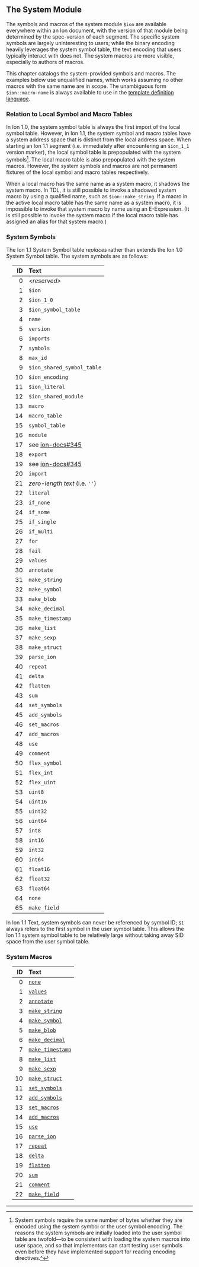 ## The System Module

The symbols and macros of the system module `$ion` are available everywhere within an Ion document,
with the version of that module being determined by the spec-version of each segment.
The specific system symbols are largely uninteresting to users; while the binary encoding heavily
leverages the system symbol table, the text encoding that users typically interact with does not.
The system macros are more visible, especially to authors of macros.

This chapter catalogs the system-provided symbols and macros.
The examples below use unqualified names, which works assuming no other macros with the same name are in scope. The unambiguous form `$ion::macro-name` is always available to use in the [template definition language](../macros/defining_macros.md#template-definition-language-tdl).

### Relation to Local Symbol and Macro Tables

In Ion 1.0, the system symbol table is always the first import of the local symbol table.
However, in Ion 1.1, the system symbol and macro tables have a system address space that is distinct from the local address space.
When starting an Ion 1.1 segment (i.e. immediately after encountering an `$ion_1_1` version marker),
the local symbol table is prepopulated with the system symbols[^note0]<a name="footnote-0"></a>. 
The local macro table is also prepopulated with the system macros.
However, the system symbols and macros are not permanent fixtures of the local symbol and macro tables respectively.


When a local macro has the same name as a system macro, it shadows the system macro.
In TDL, it is still possible to invoke a shadowed system macro by using a qualified name, such as `$ion::make_string`.
If a macro in the active local macro table has the same name as a system macro, it is impossible to invoke that system
macro by name using an E-Expression.
(It is still possible to invoke the system macro if the local macro table has assigned an alias for that system macro.)

### System Symbols

The Ion 1.1 System Symbol table _replaces_ rather than extends the Ion 1.0 System Symbol table. The system symbols are as follows:

<!-- make the tables align to the side of the page /-->
<style>table { margin: 1em;}</style>

| ID | Text                            |
|---:|:--------------------------------|
|  0 | _&lt;reserved&gt;_              |
|  1 | `$ion`                          |
|  2 | `$ion_1_0`                      |
|  3 | `$ion_symbol_table`             |
|  4 | `name`                          |
|  5 | `version`                       |
|  6 | `imports`                       |
|  7 | `symbols`                       |
|  8 | `max_id`                        |
|  9 | `$ion_shared_symbol_table`      |
| 10 | `$ion_encoding`                 |
| 11 | `$ion_literal`                  |
| 12 | `$ion_shared_module`            |
| 13 | `macro`                         |
| 14 | `macro_table`                   |
| 15 | `symbol_table`                  |
| 16 | `module`                        |
| 17 | see [ion-docs#345][1]           |
| 18 | `export`                        |
| 19 | see [ion-docs#345][1]           |
| 20 | `import`                        |
| 21 | _zero-length text_ (i.e. `''`)  |
| 22 | `literal`                       |
| 23 | `if_none`                       |
| 24 | `if_some`                       |
| 25 | `if_single`                     |
| 26 | `if_multi`                      |
| 27 | `for`                           |
| 28 | `fail`                          |
| 29 | `values`                        |
| 30 | `annotate`                      |
| 31 | `make_string`                   |
| 32 | `make_symbol`                   |
| 33 | `make_blob`                     |
| 34 | `make_decimal`                  |
| 35 | `make_timestamp`                |
| 36 | `make_list`                     |
| 37 | `make_sexp`                     |
| 38 | `make_struct`                   |
| 39 | `parse_ion`                     |
| 40 | `repeat`                        |
| 41 | `delta`                         |
| 42 | `flatten`                       |
| 43 | `sum`                           |
| 44 | `set_symbols`                   |
| 45 | `add_symbols`                   |
| 46 | `set_macros`                    |
| 47 | `add_macros`                    |
| 48 | `use`                           |
| 49 | `comment`                       |
| 50 | `flex_symbol`                   |
| 51 | `flex_int`                      |
| 52 | `flex_uint`                     |
| 53 | `uint8`                         |
| 54 | `uint16`                        |
| 55 | `uint32`                        |
| 56 | `uint64`                        |
| 57 | `int8`                          |
| 58 | `int16`                         |
| 59 | `int32`                         |
| 60 | `int64`                         |
| 61 | `float16`                       |
| 62 | `float32`                       |
| 63 | `float64`                       |
| 64 | `none`                          |
| 65 | `make_field`                    |

In Ion 1.1 Text, system symbols can never be referenced by symbol ID; `$1` always refers to the first symbol in the user symbol table.
This allows the Ion 1.1 system symbol table to be relatively large without taking away SID space from the user symbol table.

### System Macros

| ID | Text                                                          |
|---:|:--------------------------------------------------------------|
|  0 | [`none`](../macros/system_macros.md#none)                     |
|  1 | [`values`](../macros/system_macros.md#values)                 |
|  2 | [`annotate`](../macros/system_macros.md#annotate)             |
|  3 | [`make_string`](../macros/system_macros.md#make_string)       |
|  4 | [`make_symbol`](../macros/system_macros.md#make_symbol)       |
|  5 | [`make_blob`](../macros/system_macros.md#make_blob)           |
|  6 | [`make_decimal`](../macros/system_macros.md#make_decimal)     |
|  7 | [`make_timestamp`](../macros/system_macros.md#make_timestamp) |
|  8 | [`make_list`](../macros/system_macros.md#make_list)           |
|  9 | [`make_sexp`](../macros/system_macros.md#make_sexp)           |
| 10 | [`make_struct`](../macros/system_macros.md#make_struct)       |
| 11 | [`set_symbols`](../macros/system_macros.md#set_symbols)       |
| 12 | [`add_symbols`](../macros/system_macros.md#add_symbols)       |
| 13 | [`set_macros`](../macros/system_macros.md#set_macros)         |
| 14 | [`add_macros`](../macros/system_macros.md#add_macros)         |
| 15 | [`use`](../macros/system_macros.md#use)                       |
| 16 | [`parse_ion`](../macros/system_macros.md#parse_ion)           |
| 17 | [`repeat`](../macros/system_macros.md#repeat)                 |
| 18 | [`delta`](../macros/system_macros.md#delta)                   |
| 19 | [`flatten`](../macros/system_macros.md#flatten)               |
| 20 | [`sum`](../macros/system_macros.md#sum)                       |
| 21 | [`comment`](../macros/system_macros.md#comment)               |
| 22 | [`make_field`](../macros/system_macros.md#make_field)         |


----

[1]: https://github.com/amazon-ion/ion-docs/issues/345

<small>

[^note0]: System symbols require the same number of bytes whether they are encoded using the system symbol or the user 
symbol encoding. The reasons the system symbols are initially loaded into the user symbol table are twofold—to be 
consistent with loading the system macros into user space, and so that implementors can start testing user symbols 
even before they have implemented support for reading encoding directives.[^](#footnote-0)

</small>
